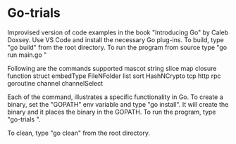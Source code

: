 # Go-trials
Improvised version of code examples in the book "Introducing Go" by Caleb Doxsey.
Use VS Code and install the necessary Go plug-ins.
To build, type "go build" from the root directory.
To run the program from source type "go run main.go <command>"

Following are the commands supported
mascot
string
slice
map
closure
function
struct
embedType
FileNFolder
list
sort
HashNCrypto
tcp
http
rpc
goroutine
channel
channelSelect

Each of the command, illustrates a specific functionality in Go.
To create a binary, set the "GOPATH" env variable and type "go install". It will create the binary and it places the binary in the GOPATH.
To run the program, type "go-trials <command>".

To clean, type "go clean" from the root directory.